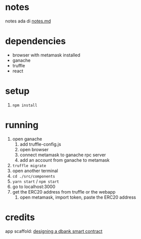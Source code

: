 # notes

notes ada di [notes.md](notes.md)

# dependencies

- browser with metamask installed
- ganache
- truffle
- react

# setup

1. `npm install`

# running

1. open ganache
   1. add truffle-config.js
   2. open browser
   3. connect metamask to ganache rpc server
   4. add an account from ganache to metamask
2. `truffle migrate`
3. open another terminal
4. `cd ./src/components`
5. `yarn start` / `npm start`
6. go to localhost:3000
7. get the ERC20 address from truffle or the webapp
   1. open metamask, import token, paste the ERC20 address

# credits

app scaffold: [designing a dbank smart contract](https://www.youtube.com/watch?v=xWFba_9QYmc&list=PLS5SEs8ZftgUNcUVXtn2KXiE1Ui9B5UrY&index=7)